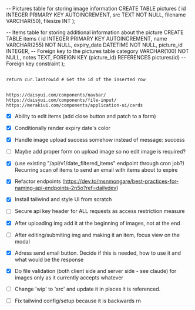 -- Pictures table for storing image information
CREATE TABLE pictures (
id INTEGER PRIMARY KEY AUTOINCREMENT,
src TEXT NOT NULL,
filename VARCHAR(50),
filesize INT
);

-- Items table for storing additional information about the picture
CREATE TABLE items (
id INTEGER PRIMARY KEY AUTOINCREMENT,
name VARCHAR(255) NOT NULL,
expiry_date DATETIME NOT NULL,
picture_id INTEGER, -- Foreign key to the pictures table
category VARCHAR(100) NOT NULL,
notes TEXT,
FOREIGN KEY (picture_id) REFERENCES pictures(id) -- Foreign key constraint
);

```

return cur.lastrowid # Get the id of the inserted row


https://daisyui.com/components/navbar/
https://daisyui.com/components/file-input/
https://merakiui.com/components/application-ui/cards
```

-   [x] Ability to edit items (add close button and patch to a form)
-   [x] Conditionally render expiry date's color
-   [x] Handle image upload success somehow instead of message: success
-   [ ] Maybe add proper form on upload image so no edit image is required?
-   [x] (use existing "/api/v1/date_filtered_items" endpoint through cron job?) Recurring scan of items to send an email with items about to expire
-   [x] Refactor endpoints (https://dev.to/msnmongare/best-practices-for-naming-api-endpoints-2n5o?ref=dailydev)
-   [x] Install tailwind and style UI from scratch
-   [ ] Secure api key header for ALL requests as access restriction measure

-   [x] After uploading img add it at the beginning of images, not at the end
-   [ ] After editing/submiting img and making it an item, focus view on the modal
-   [x] Adress send email button. Decide if this is needed, how to use it and what would be the response
-   [x] Do file validation (both client side and server side - see claude) for images only as it currently accepts whatever
-   [ ] Change 'wip' to 'src' and update it in places it is referenced.
-   [ ] Fix tailwind config/setup because it is backwards rn
